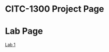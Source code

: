 # CITC-1300 Project Page
#
<h1>Lab Page</h1> 

<a href="Lab1/index.html" target="_blank">Lab 1</a>


